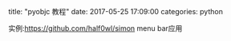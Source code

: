 title: "pyobjc 教程"
date: 2017-05-25 17:09:00
categories: python





实例:https://github.com/half0wl/simon  menu bar应用